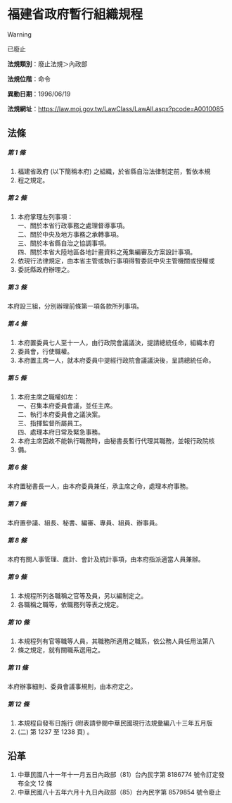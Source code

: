 # 福建省政府暫行組織規程


> [!WARNING]
> 已廢止


**法規類別**：廢止法規＞內政部

**法規位階**：命令

**異動日期**：1996/06/19  

**法規網址**：https://law.moj.gov.tw/LawClass/LawAll.aspx?pcode=A0010085



## 法條
##### 第 1 條
1. 福建省政府 (以下簡稱本府) 之組織，於省縣自治法律制定前，暫依本規
1. 程之規定。

##### 第 2 條
1. 本府掌理左列事項：  
一、關於本省行政事務之處理督導事項。  
二、關於中央及地方事務之承轉事項。  
三、關於本省縣自治之協調事項。  
四、關於本省大陸地區各地計畫資料之蒐集編審及方案設計事項。
1. 依現行法律規定，由本省主管或執行事項得暫委託中央主管機關或授權或
1. 委託縣政府辦理之。

##### 第 3 條
本府設三組，分別辦理前條第一項各款所列事項。

##### 第 4 條
1. 本府置委員七人至十一人，由行政院會議議決，提請總統任命，組織本府
1. 委員會，行使職權。
1. 本府置主席一人，就本府委員中提經行政院會議議決後，呈請總統任命。

##### 第 5 條
1. 本府主席之職權如左：  
一、召集本府委員會議，並任主席。  
二、執行本府委員會之議決案。  
三、指揮監督所屬員工。  
四、處理本府日常及緊急事務。
1. 本府主席因故不能執行職務時，由秘書長暫行代理其職務，並報行政院核
1. 備。

##### 第 6 條
本府置秘書長一人，由本府委員兼任，承主席之命，處理本府事務。

##### 第 7 條
本府置參議、組長、秘書、編審、專員、組員、辦事員。

##### 第 8 條
本府有關人事管理、歲計、會計及統計事項，由本府指派適當人員兼辦。

##### 第 9 條
1. 本規程所列各職稱之官等及員，另以編制定之。
1. 各職稱之職等，依職務列等表之規定。

##### 第 10 條
1. 本規程列有官等職等人員，其職務所適用之職系，依公務人員任用法第八
1. 條之規定，就有關職系選用之。

##### 第 11 條
本府辦事細則、委員會議事規則，由本府定之。

##### 第 12 條
1. 本規程自發布日施行 (附表請參閱中華民國現行法規彙編八十三年五月版
1.  (二) 第 1237 至 1238 頁) 。

## 沿革
1. 中華民國八十一年十一月五日內政部（81）台內民字第 8186774  號令訂定發布全文 12 條
1. 中華民國八十五年六月十九日內政部（85）台內民字第 8579854  號令廢止
